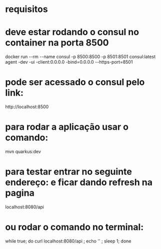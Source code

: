 # requisitos
# deve estar rodando o consul no container na porta 8500

docker run --rm --name consul -p 8500:8500 -p 8501:8501 consul:latest agent -dev -ui -client:0.0.0.0 -bind=0.0.0.0 --https-port=8501

# pode ser acessado o consul pelo link:
http://localhost:8500

# para rodar a aplicação usar o comando:
mvn quarkus:dev

# para testar entrar no seguinte endereço: e ficar dando refresh na pagina
localhost:8080/api

# ou rodar o comando no terminal:
while true; do curl localhost:8080/api ; echo '' ; sleep 1; done
